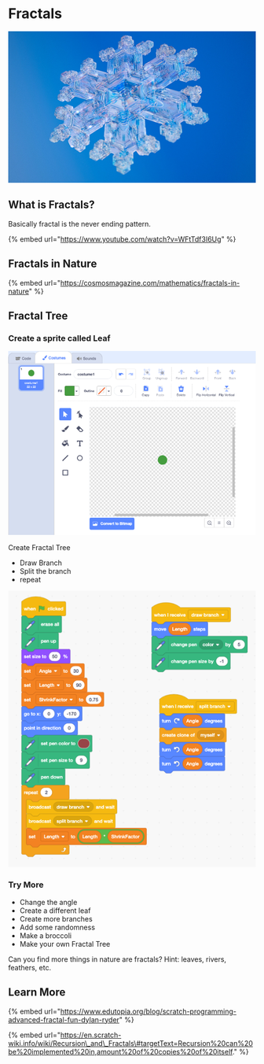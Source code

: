 # Fractals

![](../../.gitbook/assets/fractalsnowflake.jpg)

## What is Fractals?

Basically fractal is the never ending pattern. 

{% embed url="https://www.youtube.com/watch?v=WFtTdf3I6Ug" %}

## Fractals in Nature

{% embed url="https://cosmosmagazine.com/mathematics/fractals-in-nature" %}

## Fractal Tree

### Create a sprite called Leaf

![](../../.gitbook/assets/screenshot-2019-10-19-19.50.41.png)

Create Fractal Tree

* Draw Branch
* Split the branch
* repeat

![](../../.gitbook/assets/screenshot-2019-10-19-20.14.12.png)

### Try More

* Change the angle
* Create a different leaf
* Create more branches
* Add some randomness 
* Make a broccoli 
* Make your own Fractal Tree

Can you find more things in nature are fractals? Hint: leaves, rivers, feathers, etc.





## Learn More

{% embed url="https://www.edutopia.org/blog/scratch-programming-advanced-fractal-fun-dylan-ryder" %}

{% embed url="https://en.scratch-wiki.info/wiki/Recursion\_and\_Fractals\#targetText=Recursion%20can%20be%20implemented%20in,amount%20of%20copies%20of%20itself." %}







